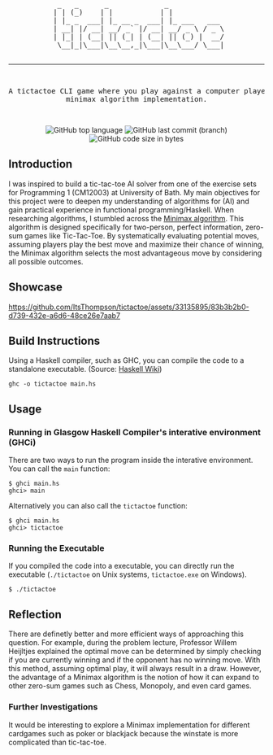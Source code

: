 <div align="center">
<pre>
  _   _      _             _             
 | | (_)    | |           | |            
 | |_ _  ___| |_ __ _  ___| |_ ___   ___ 
 | __| |/ __| __/ _` |/ __| __/ _ \ / _ \
 | |_| | (__| || (_| | (__| || (_) |  __/
  \__|_|\___|\__\__,_|\___|\__\___/ \___|

-----------------------------------------
A tictactoe CLI game where you play 
against a computer player with a minimax 
algorithm implementation.

</pre>

![GitHub top language](https://img.shields.io/github/languages/top/ItsThompson/tictactoe)
![GitHub last commit (branch)](https://img.shields.io/github/last-commit/ItsThompson/tictactoe/main)
![GitHub code size in bytes](https://img.shields.io/github/languages/code-size/ItsThompson/tictactoe)

</div>

## Introduction
I was inspired to build a tic-tac-toe AI solver from one of the exercise sets for Programming 1 (CM12003) at University of Bath. My main objectives for this project were to deepen my understanding of algorithms for (AI) and gain practical experience in functional programming/Haskell. When researching algorithms, I stumbled across the [Minimax algorithm](https://course.elementsofai.com/2/3). This algorithm is designed specifically for two-person, perfect information, zero-sum games like Tic-Tac-Toe. By systematically evaluating potential moves, assuming players play the best move and maximize their chance of winning, the Minimax algorithm selects the most advantageous move by considering all possible outcomes.

## Showcase

https://github.com/ItsThompson/tictactoe/assets/33135895/83b3b2b0-d739-432e-a6d6-48ce26e7aab7

## Build Instructions 
Using a Haskell compiler, such as GHC, you can compile the code to a standalone executable. (Source: [Haskell Wiki](https://wiki.haskell.org/Haskell_in_5_steps))
```
ghc -o tictactoe main.hs
```

## Usage
### Running in Glasgow Haskell Compiler's interative environment (GHCi)
There are two ways to run the program inside the interative environment. You can call the `main` function:
```
$ ghci main.hs
ghci> main
```
Alternatively you can also call the `tictactoe` function:
```
$ ghci main.hs
ghci> tictactoe 
```

### Running the Executable
If you compiled the code into a executable, you can directly run the executable (`./tictactoe` on Unix systems, `tictactoe.exe` on Windows).
```
$ ./tictactoe
```
## Reflection
There are definetly better and more efficient ways of approaching this question. For example, during the problem lecture, Professor Willem Heijltjes explained the optimal move can be determined by simply checking if you are currently winning and if the opponent has no winning move. With this method, assuming optimal play, it will always result in a draw. However, the advantage of a Minimax algorithm is the notion of how it can expand to other zero-sum games such as Chess, Monopoly, and even card games.

### Further Investigations
It would be interesting to explore a Minimax implementation for different cardgames such as poker or blackjack because the winstate is more complicated than tic-tac-toe.
